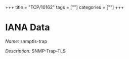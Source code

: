 +++
title = "TCP/10162"
tags = [""]
categories = [""]
+++

# IANA Data

_Name:_ snmptls-trap

_Description:_ SNMP-Trap-TLS

